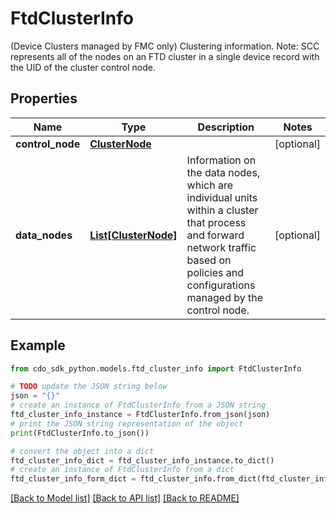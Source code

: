 # FtdClusterInfo

(Device Clusters managed by FMC only) Clustering information. Note: SCC represents all of the nodes on an FTD cluster in a single device record with the UID of the cluster control node.

## Properties

Name | Type | Description | Notes
------------ | ------------- | ------------- | -------------
**control_node** | [**ClusterNode**](ClusterNode.md) |  | [optional] 
**data_nodes** | [**List[ClusterNode]**](ClusterNode.md) | Information on the data nodes, which are individual units within a cluster that process and forward network traffic based on policies and configurations managed by the control node. | [optional] 

## Example

```python
from cdo_sdk_python.models.ftd_cluster_info import FtdClusterInfo

# TODO update the JSON string below
json = "{}"
# create an instance of FtdClusterInfo from a JSON string
ftd_cluster_info_instance = FtdClusterInfo.from_json(json)
# print the JSON string representation of the object
print(FtdClusterInfo.to_json())

# convert the object into a dict
ftd_cluster_info_dict = ftd_cluster_info_instance.to_dict()
# create an instance of FtdClusterInfo from a dict
ftd_cluster_info_form_dict = ftd_cluster_info.from_dict(ftd_cluster_info_dict)
```
[[Back to Model list]](../README.md#documentation-for-models) [[Back to API list]](../README.md#documentation-for-api-endpoints) [[Back to README]](../README.md)


